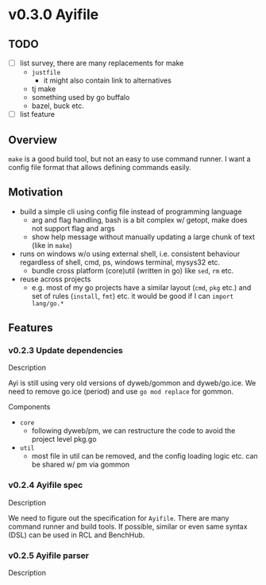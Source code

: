 # v0.3.0 Ayifile

## TODO

- [ ] list survey, there are many replacements for make
  - `justfile`
    - it might also contain link to alternatives
  - tj make
  - something used by go buffalo
  - bazel, buck etc.
- [ ] list feature

## Overview

`make` is a good build tool, but not an easy to use command runner. I want a config file format that allows defining commands easily.

## Motivation

- build a simple cli using config file instead of programming language
  - arg and flag handling, bash is a bit complex w/ getopt, make does not support flag and args
  - show help message without manually updating a large chunk of text (like in `make`)
- runs on windows w/o using external shell, i.e. consistent behaviour regardless of shell, cmd, ps, windows terminal, mysys32 etc.
  - bundle cross platform (core)util (written in go) like `sed`, `rm` etc.
- reuse across projects
  - e.g. most of my go projects have a similar layout (`cmd`, `pkg` etc.) and set of rules (`install`, `fmt`) etc. it would be good if I can `import lang/go.*`
 
## Features

### v0.2.3 Update dependencies

Description

Ayi is still using very old versions of dyweb/gommon and dyweb/go.ice. We need to remove go.ice (period) and use `go mod replace` for gommon.

Components

- `core`
  - following dyweb/pm, we can restructure the code to avoid the project level pkg.go
- `util`
  - most file in util can be removed, and the config loading logic etc. can be shared w/ pm via gommon

### v0.2.4 Ayifile spec

Description

We need to figure out the specification for `Ayifile`. There are many command runner and build tools.
If possible, similar or even same syntax (DSL) can be used in RCL and BenchHub.

### v0.2.5 Ayifile parser

Description



